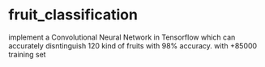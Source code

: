 # fruit_classification
implement a Convolutional Neural Network in Tensorflow which can accurately disntinguish 120 kind of fruits with 98% accuracy.
with +85000 training set 
